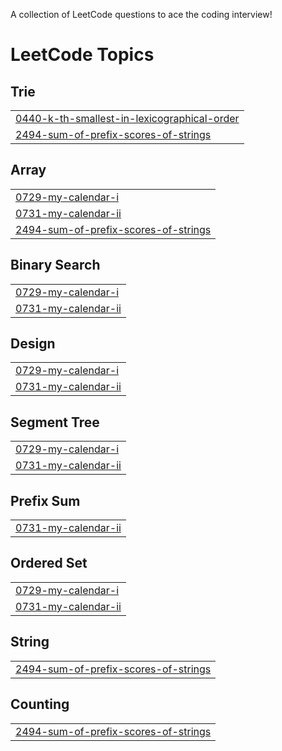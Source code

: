 A collection of LeetCode questions to ace the coding interview! 
<!---LeetCode Topics Start-->
# LeetCode Topics
## Trie
|  |
| ------- |
| [0440-k-th-smallest-in-lexicographical-order](https://github.com/KrishnaG234/LeetCode_Practice/tree/master/0440-k-th-smallest-in-lexicographical-order) |
| [2494-sum-of-prefix-scores-of-strings](https://github.com/KrishnaG234/LeetCode_Practice/tree/master/2494-sum-of-prefix-scores-of-strings) |
## Array
|  |
| ------- |
| [0729-my-calendar-i](https://github.com/KrishnaG234/LeetCode_Practice/tree/master/0729-my-calendar-i) |
| [0731-my-calendar-ii](https://github.com/KrishnaG234/LeetCode_Practice/tree/master/0731-my-calendar-ii) |
| [2494-sum-of-prefix-scores-of-strings](https://github.com/KrishnaG234/LeetCode_Practice/tree/master/2494-sum-of-prefix-scores-of-strings) |
## Binary Search
|  |
| ------- |
| [0729-my-calendar-i](https://github.com/KrishnaG234/LeetCode_Practice/tree/master/0729-my-calendar-i) |
| [0731-my-calendar-ii](https://github.com/KrishnaG234/LeetCode_Practice/tree/master/0731-my-calendar-ii) |
## Design
|  |
| ------- |
| [0729-my-calendar-i](https://github.com/KrishnaG234/LeetCode_Practice/tree/master/0729-my-calendar-i) |
| [0731-my-calendar-ii](https://github.com/KrishnaG234/LeetCode_Practice/tree/master/0731-my-calendar-ii) |
## Segment Tree
|  |
| ------- |
| [0729-my-calendar-i](https://github.com/KrishnaG234/LeetCode_Practice/tree/master/0729-my-calendar-i) |
| [0731-my-calendar-ii](https://github.com/KrishnaG234/LeetCode_Practice/tree/master/0731-my-calendar-ii) |
## Prefix Sum
|  |
| ------- |
| [0731-my-calendar-ii](https://github.com/KrishnaG234/LeetCode_Practice/tree/master/0731-my-calendar-ii) |
## Ordered Set
|  |
| ------- |
| [0729-my-calendar-i](https://github.com/KrishnaG234/LeetCode_Practice/tree/master/0729-my-calendar-i) |
| [0731-my-calendar-ii](https://github.com/KrishnaG234/LeetCode_Practice/tree/master/0731-my-calendar-ii) |
## String
|  |
| ------- |
| [2494-sum-of-prefix-scores-of-strings](https://github.com/KrishnaG234/LeetCode_Practice/tree/master/2494-sum-of-prefix-scores-of-strings) |
## Counting
|  |
| ------- |
| [2494-sum-of-prefix-scores-of-strings](https://github.com/KrishnaG234/LeetCode_Practice/tree/master/2494-sum-of-prefix-scores-of-strings) |
<!---LeetCode Topics End-->
